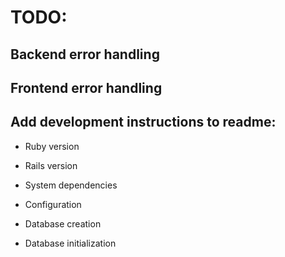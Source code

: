 # TODO:

## Backend error handling

## Frontend error handling

## Add development instructions to readme:

* Ruby version

* Rails version

* System dependencies

* Configuration

* Database creation

* Database initialization